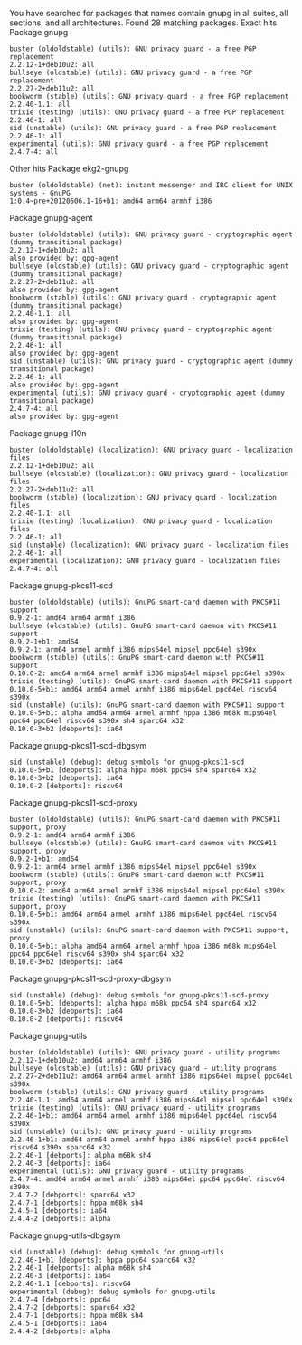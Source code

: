 You have searched for packages that names contain gnupg in all suites, all sections, and all architectures. Found 28 matching packages.
Exact hits
Package gnupg

    buster (oldoldstable) (utils): GNU privacy guard - a free PGP replacement
    2.2.12-1+deb10u2: all
    bullseye (oldstable) (utils): GNU privacy guard - a free PGP replacement
    2.2.27-2+deb11u2: all
    bookworm (stable) (utils): GNU privacy guard - a free PGP replacement
    2.2.40-1.1: all
    trixie (testing) (utils): GNU privacy guard - a free PGP replacement
    2.2.46-1: all
    sid (unstable) (utils): GNU privacy guard - a free PGP replacement
    2.2.46-1: all
    experimental (utils): GNU privacy guard - a free PGP replacement
    2.4.7-4: all

Other hits
Package ekg2-gnupg

    buster (oldoldstable) (net): instant messenger and IRC client for UNIX systems - GnuPG
    1:0.4~pre+20120506.1-16+b1: amd64 arm64 armhf i386

Package gnupg-agent

    buster (oldoldstable) (utils): GNU privacy guard - cryptographic agent (dummy transitional package)
    2.2.12-1+deb10u2: all
    also provided by: gpg-agent
    bullseye (oldstable) (utils): GNU privacy guard - cryptographic agent (dummy transitional package)
    2.2.27-2+deb11u2: all
    also provided by: gpg-agent
    bookworm (stable) (utils): GNU privacy guard - cryptographic agent (dummy transitional package)
    2.2.40-1.1: all
    also provided by: gpg-agent
    trixie (testing) (utils): GNU privacy guard - cryptographic agent (dummy transitional package)
    2.2.46-1: all
    also provided by: gpg-agent
    sid (unstable) (utils): GNU privacy guard - cryptographic agent (dummy transitional package)
    2.2.46-1: all
    also provided by: gpg-agent
    experimental (utils): GNU privacy guard - cryptographic agent (dummy transitional package)
    2.4.7-4: all
    also provided by: gpg-agent

Package gnupg-l10n

    buster (oldoldstable) (localization): GNU privacy guard - localization files
    2.2.12-1+deb10u2: all
    bullseye (oldstable) (localization): GNU privacy guard - localization files
    2.2.27-2+deb11u2: all
    bookworm (stable) (localization): GNU privacy guard - localization files
    2.2.40-1.1: all
    trixie (testing) (localization): GNU privacy guard - localization files
    2.2.46-1: all
    sid (unstable) (localization): GNU privacy guard - localization files
    2.2.46-1: all
    experimental (localization): GNU privacy guard - localization files
    2.4.7-4: all

Package gnupg-pkcs11-scd

    buster (oldoldstable) (utils): GnuPG smart-card daemon with PKCS#11 support
    0.9.2-1: amd64 arm64 armhf i386
    bullseye (oldstable) (utils): GnuPG smart-card daemon with PKCS#11 support
    0.9.2-1+b1: amd64
    0.9.2-1: arm64 armel armhf i386 mips64el mipsel ppc64el s390x
    bookworm (stable) (utils): GnuPG smart-card daemon with PKCS#11 support
    0.10.0-2: amd64 arm64 armel armhf i386 mips64el mipsel ppc64el s390x
    trixie (testing) (utils): GnuPG smart-card daemon with PKCS#11 support
    0.10.0-5+b1: amd64 arm64 armel armhf i386 mips64el ppc64el riscv64 s390x
    sid (unstable) (utils): GnuPG smart-card daemon with PKCS#11 support
    0.10.0-5+b1: alpha amd64 arm64 armel armhf hppa i386 m68k mips64el ppc64 ppc64el riscv64 s390x sh4 sparc64 x32
    0.10.0-3+b2 [debports]: ia64

Package gnupg-pkcs11-scd-dbgsym

    sid (unstable) (debug): debug symbols for gnupg-pkcs11-scd
    0.10.0-5+b1 [debports]: alpha hppa m68k ppc64 sh4 sparc64 x32
    0.10.0-3+b2 [debports]: ia64
    0.10.0-2 [debports]: riscv64

Package gnupg-pkcs11-scd-proxy

    buster (oldoldstable) (utils): GnuPG smart-card daemon with PKCS#11 support, proxy
    0.9.2-1: amd64 arm64 armhf i386
    bullseye (oldstable) (utils): GnuPG smart-card daemon with PKCS#11 support, proxy
    0.9.2-1+b1: amd64
    0.9.2-1: arm64 armel armhf i386 mips64el mipsel ppc64el s390x
    bookworm (stable) (utils): GnuPG smart-card daemon with PKCS#11 support, proxy
    0.10.0-2: amd64 arm64 armel armhf i386 mips64el mipsel ppc64el s390x
    trixie (testing) (utils): GnuPG smart-card daemon with PKCS#11 support, proxy
    0.10.0-5+b1: amd64 arm64 armel armhf i386 mips64el ppc64el riscv64 s390x
    sid (unstable) (utils): GnuPG smart-card daemon with PKCS#11 support, proxy
    0.10.0-5+b1: alpha amd64 arm64 armel armhf hppa i386 m68k mips64el ppc64 ppc64el riscv64 s390x sh4 sparc64 x32
    0.10.0-3+b2 [debports]: ia64

Package gnupg-pkcs11-scd-proxy-dbgsym

    sid (unstable) (debug): debug symbols for gnupg-pkcs11-scd-proxy
    0.10.0-5+b1 [debports]: alpha hppa m68k ppc64 sh4 sparc64 x32
    0.10.0-3+b2 [debports]: ia64
    0.10.0-2 [debports]: riscv64

Package gnupg-utils

    buster (oldoldstable) (utils): GNU privacy guard - utility programs
    2.2.12-1+deb10u2: amd64 arm64 armhf i386
    bullseye (oldstable) (utils): GNU privacy guard - utility programs
    2.2.27-2+deb11u2: amd64 arm64 armel armhf i386 mips64el mipsel ppc64el s390x
    bookworm (stable) (utils): GNU privacy guard - utility programs
    2.2.40-1.1: amd64 arm64 armel armhf i386 mips64el mipsel ppc64el s390x
    trixie (testing) (utils): GNU privacy guard - utility programs
    2.2.46-1+b1: amd64 arm64 armel armhf i386 mips64el ppc64el riscv64 s390x
    sid (unstable) (utils): GNU privacy guard - utility programs
    2.2.46-1+b1: amd64 arm64 armel armhf hppa i386 mips64el ppc64 ppc64el riscv64 s390x sparc64 x32
    2.2.46-1 [debports]: alpha m68k sh4
    2.2.40-3 [debports]: ia64
    experimental (utils): GNU privacy guard - utility programs
    2.4.7-4: amd64 arm64 armel armhf i386 mips64el ppc64 ppc64el riscv64 s390x
    2.4.7-2 [debports]: sparc64 x32
    2.4.7-1 [debports]: hppa m68k sh4
    2.4.5-1 [debports]: ia64
    2.4.4-2 [debports]: alpha

Package gnupg-utils-dbgsym

    sid (unstable) (debug): debug symbols for gnupg-utils
    2.2.46-1+b1 [debports]: hppa ppc64 sparc64 x32
    2.2.46-1 [debports]: alpha m68k sh4
    2.2.40-3 [debports]: ia64
    2.2.40-1.1 [debports]: riscv64
    experimental (debug): debug symbols for gnupg-utils
    2.4.7-4 [debports]: ppc64
    2.4.7-2 [debports]: sparc64 x32
    2.4.7-1 [debports]: hppa m68k sh4
    2.4.5-1 [debports]: ia64
    2.4.4-2 [debports]: alpha


